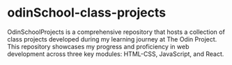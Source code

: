 # odinSchool-class-projects
OdinSchoolProjects is a comprehensive repository that hosts a collection of class projects developed during my learning journey at The Odin Project. This repository showcases my progress and proficiency in web development across three key modules: HTML-CSS, JavaScript, and React.
